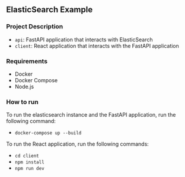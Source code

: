 ## ElasticSearch Example

### Project Description
- `api`: FastAPI application that interacts with ElasticSearch
- `client`: React application that interacts with the FastAPI application

### Requirements
- Docker
- Docker Compose
- Node.js

### How to run

To run the elasticsearch instance and the FastAPI application, run the following command:
- `docker-compose up --build`

To run the React application, run the following commands:
- `cd client`
- `npm install`
- `npm run dev`

